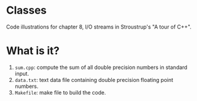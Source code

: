 # Classes
Code illustrations for chapter 8, I/O streams in Stroustrup's
"A tour of C++".

# What is it?
1. `sum.cpp`: compute the sum of all double precision numbers in
    standard input.
1. `data.txt`: text data file containing double precision floating point
    numbers.
1. `Makefile`: make file to build the code.
